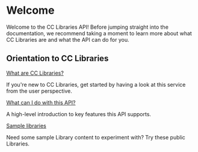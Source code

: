 # Welcome

Welcome to the CC Libraries API! Before jumping straight into the documentation, we recommend taking a moment to learn more about what CC Libraries are and what the API can do for you.

<DiscoverBlock slots="heading, link, text"/>

## Orientation to CC Libraries

[What are CC Libraries?](product-overview/)

If you're new to CC Libraries, get started by having a look at this service from the user perspective.

<DiscoverBlock slots="link, text"/>

[What can I do with this API?](api-features/)

A high-level introduction to key features this API supports.

<DiscoverBlock slots="link, text"/>

[Sample libraries](sample-libraries/)

Need some sample Library content to experiment with? Try these public Libraries.
